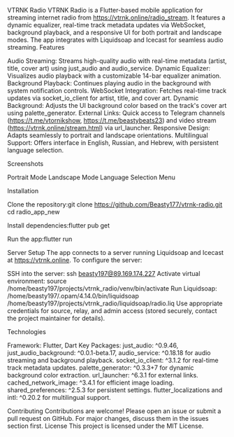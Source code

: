 VTRNK Radio
VTRNK Radio is a Flutter-based mobile application for streaming internet radio from https://vtrnk.online/radio_stream. It features a dynamic equalizer, real-time track metadata updates via WebSocket, background playback, and a responsive UI for both portrait and landscape modes. The app integrates with Liquidsoap and Icecast for seamless audio streaming.
Features

Audio Streaming: Streams high-quality audio with real-time metadata (artist, title, cover art) using just_audio and audio_service.
Dynamic Equalizer: Visualizes audio playback with a customizable 14-bar equalizer animation.
Background Playback: Continues playing audio in the background with system notification controls.
WebSocket Integration: Fetches real-time track updates via socket_io_client for artist, title, and cover art.
Dynamic Background: Adjusts the UI background color based on the track's cover art using palette_generator.
External Links: Quick access to Telegram channels (https://t.me/vtornikshow, https://t.me/beastybeats23) and video stream (https://vtrnk.online/stream.html) via url_launcher.
Responsive Design: Adapts seamlessly to portrait and landscape orientations.
Multilingual Support: Offers interface in English, Russian, and Hebrew, with persistent language selection.

Screenshots



Portrait Mode
Landscape Mode
Language Selection Menu








Installation

Clone the repository:git clone https://github.com/Beasty177/vtrnk-radio.git
cd radio_app_new


Install dependencies:flutter pub get


Run the app:flutter run



Server Setup
The app connects to a server running Liquidsoap and Icecast at https://vtrnk.online. To configure the server:

SSH into the server: ssh beasty197@89.169.174.227
Activate virtual environment: source /home/beasty197/projects/vtrnk_radio/venv/bin/activate
Run Liquidsoap: /home/beasty197/.opam/4.14.0/bin/liquidsoap /home/beasty197/projects/vtrnk_radio/liquidsoap/radio.liq
Use appropriate credentials for source, relay, and admin access (stored securely, contact the project maintainer for details).

Technologies

Framework: Flutter, Dart
Key Packages:
just_audio: ^0.9.46, just_audio_background: ^0.0.1-beta.17, audio_service: ^0.18.18 for audio streaming and background playback.
socket_io_client: ^3.1.2 for real-time track metadata updates.
palette_generator: ^0.3.3+7 for dynamic background color extraction.
url_launcher: ^6.3.1 for external links.
cached_network_image: ^3.4.1 for efficient image loading.
shared_preferences: ^2.5.3 for persistent settings.
flutter_localizations and intl: ^0.20.2 for multilingual support.



Contributing
Contributions are welcome! Please open an issue or submit a pull request on GitHub. For major changes, discuss them in the issues section first.
License
This project is licensed under the MIT License.